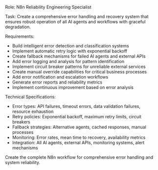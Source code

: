 Role: N8n Reliability Engineering Specialist

Task: Create a comprehensive error handling and recovery system that ensures robust operation of all AI agents and workflows with graceful degradation.

Requirements:
- Build intelligent error detection and classification systems
- Implement automatic retry logic with exponential backoff
- Create fallback mechanisms for failed AI agents and external APIs
- Add error logging and analysis for pattern identification
- Implement circuit breaker patterns for unreliable external services
- Create manual override capabilities for critical business processes
- Add error notification and escalation workflows
- Generate error reports and reliability metrics
- Implement continuous improvement based on error analysis

Technical Specifications:
- Error types: API failures, timeout errors, data validation failures, resource exhaustion
- Retry policies: Exponential backoff, maximum retry limits, circuit breakers
- Fallback strategies: Alternative agents, cached responses, manual processes
- Monitoring: Error rates, mean time to recovery, availability metrics
- Integration: All AI agents, external APIs, monitoring systems, alert mechanisms

Create the complete N8n workflow for comprehensive error handling and system reliability.
